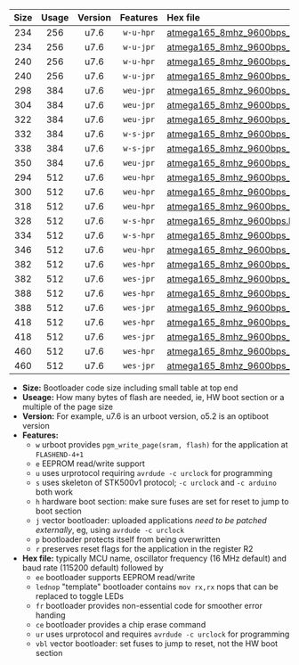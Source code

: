 |Size|Usage|Version|Features|Hex file|
|:-:|:-:|:-:|:-:|:--|
|234|256|u7.6|`w-u-hpr`|[atmega165_8mhz_9600bps_ur.hex](https://raw.githubusercontent.com/stefanrueger/urboot/main/atmega165_8mhz_9600bps_ur.hex)|
|234|256|u7.6|`w-u-jpr`|[atmega165_8mhz_9600bps_ur_vbl.hex](https://raw.githubusercontent.com/stefanrueger/urboot/main/atmega165_8mhz_9600bps_ur_vbl.hex)|
|240|256|u7.6|`w-u-hpr`|[atmega165_8mhz_9600bps_lednop_ur.hex](https://raw.githubusercontent.com/stefanrueger/urboot/main/atmega165_8mhz_9600bps_lednop_ur.hex)|
|240|256|u7.6|`w-u-jpr`|[atmega165_8mhz_9600bps_lednop_ur_vbl.hex](https://raw.githubusercontent.com/stefanrueger/urboot/main/atmega165_8mhz_9600bps_lednop_ur_vbl.hex)|
|298|384|u7.6|`weu-jpr`|[atmega165_8mhz_9600bps_ee_ur_vbl.hex](https://raw.githubusercontent.com/stefanrueger/urboot/main/atmega165_8mhz_9600bps_ee_ur_vbl.hex)|
|304|384|u7.6|`weu-jpr`|[atmega165_8mhz_9600bps_ee_lednop_ur_vbl.hex](https://raw.githubusercontent.com/stefanrueger/urboot/main/atmega165_8mhz_9600bps_ee_lednop_ur_vbl.hex)|
|322|384|u7.6|`weu-jpr`|[atmega165_8mhz_9600bps_ee_lednop_fr_ur_vbl.hex](https://raw.githubusercontent.com/stefanrueger/urboot/main/atmega165_8mhz_9600bps_ee_lednop_fr_ur_vbl.hex)|
|332|384|u7.6|`w-s-jpr`|[atmega165_8mhz_9600bps_vbl.hex](https://raw.githubusercontent.com/stefanrueger/urboot/main/atmega165_8mhz_9600bps_vbl.hex)|
|338|384|u7.6|`w-s-jpr`|[atmega165_8mhz_9600bps_lednop_vbl.hex](https://raw.githubusercontent.com/stefanrueger/urboot/main/atmega165_8mhz_9600bps_lednop_vbl.hex)|
|350|384|u7.6|`weu-jpr`|[atmega165_8mhz_9600bps_ee_lednop_fr_ce_ur_vbl.hex](https://raw.githubusercontent.com/stefanrueger/urboot/main/atmega165_8mhz_9600bps_ee_lednop_fr_ce_ur_vbl.hex)|
|294|512|u7.6|`weu-hpr`|[atmega165_8mhz_9600bps_ee_ur.hex](https://raw.githubusercontent.com/stefanrueger/urboot/main/atmega165_8mhz_9600bps_ee_ur.hex)|
|300|512|u7.6|`weu-hpr`|[atmega165_8mhz_9600bps_ee_lednop_ur.hex](https://raw.githubusercontent.com/stefanrueger/urboot/main/atmega165_8mhz_9600bps_ee_lednop_ur.hex)|
|318|512|u7.6|`weu-hpr`|[atmega165_8mhz_9600bps_ee_lednop_fr_ur.hex](https://raw.githubusercontent.com/stefanrueger/urboot/main/atmega165_8mhz_9600bps_ee_lednop_fr_ur.hex)|
|328|512|u7.6|`w-s-hpr`|[atmega165_8mhz_9600bps.hex](https://raw.githubusercontent.com/stefanrueger/urboot/main/atmega165_8mhz_9600bps.hex)|
|334|512|u7.6|`w-s-hpr`|[atmega165_8mhz_9600bps_lednop.hex](https://raw.githubusercontent.com/stefanrueger/urboot/main/atmega165_8mhz_9600bps_lednop.hex)|
|346|512|u7.6|`weu-hpr`|[atmega165_8mhz_9600bps_ee_lednop_fr_ce_ur.hex](https://raw.githubusercontent.com/stefanrueger/urboot/main/atmega165_8mhz_9600bps_ee_lednop_fr_ce_ur.hex)|
|382|512|u7.6|`wes-hpr`|[atmega165_8mhz_9600bps_ee.hex](https://raw.githubusercontent.com/stefanrueger/urboot/main/atmega165_8mhz_9600bps_ee.hex)|
|382|512|u7.6|`wes-jpr`|[atmega165_8mhz_9600bps_ee_vbl.hex](https://raw.githubusercontent.com/stefanrueger/urboot/main/atmega165_8mhz_9600bps_ee_vbl.hex)|
|388|512|u7.6|`wes-hpr`|[atmega165_8mhz_9600bps_ee_lednop.hex](https://raw.githubusercontent.com/stefanrueger/urboot/main/atmega165_8mhz_9600bps_ee_lednop.hex)|
|388|512|u7.6|`wes-jpr`|[atmega165_8mhz_9600bps_ee_lednop_vbl.hex](https://raw.githubusercontent.com/stefanrueger/urboot/main/atmega165_8mhz_9600bps_ee_lednop_vbl.hex)|
|418|512|u7.6|`wes-hpr`|[atmega165_8mhz_9600bps_ee_lednop_fr.hex](https://raw.githubusercontent.com/stefanrueger/urboot/main/atmega165_8mhz_9600bps_ee_lednop_fr.hex)|
|418|512|u7.6|`wes-jpr`|[atmega165_8mhz_9600bps_ee_lednop_fr_vbl.hex](https://raw.githubusercontent.com/stefanrueger/urboot/main/atmega165_8mhz_9600bps_ee_lednop_fr_vbl.hex)|
|460|512|u7.6|`wes-hpr`|[atmega165_8mhz_9600bps_ee_lednop_fr_ce.hex](https://raw.githubusercontent.com/stefanrueger/urboot/main/atmega165_8mhz_9600bps_ee_lednop_fr_ce.hex)|
|460|512|u7.6|`wes-jpr`|[atmega165_8mhz_9600bps_ee_lednop_fr_ce_vbl.hex](https://raw.githubusercontent.com/stefanrueger/urboot/main/atmega165_8mhz_9600bps_ee_lednop_fr_ce_vbl.hex)|

- **Size:** Bootloader code size including small table at top end
- **Useage:** How many bytes of flash are needed, ie, HW boot section or a multiple of the page size
- **Version:** For example, u7.6 is an urboot version, o5.2 is an optiboot version
- **Features:**
  + `w` urboot provides `pgm_write_page(sram, flash)` for the application at `FLASHEND-4+1`
  + `e` EEPROM read/write support
  + `u` uses urprotocol requiring `avrdude -c urclock` for programming
  + `s` uses skeleton of STK500v1 protocol; `-c urclock` and `-c arduino` both work
  + `h` hardware boot section: make sure fuses are set for reset to jump to boot section
  + `j` vector bootloader: uploaded applications *need to be patched externally*, eg, using `avrdude -c urclock`
  + `p` bootloader protects itself from being overwritten
  + `r` preserves reset flags for the application in the register R2
- **Hex file:** typically MCU name, oscillator frequency (16 MHz default) and baud rate (115200 default) followed by
  + `ee` bootloader supports EEPROM read/write
  + `lednop` "template" bootloader contains `mov rx,rx` nops that can be replaced to toggle LEDs
  + `fr` bootloader provides non-essential code for smoother error handing
  + `ce` bootloader provides a chip erase command
  + `ur` uses urprotocol and requires `avrdude -c urclock` for programming
  + `vbl` vector bootloader: set fuses to jump to reset, not the HW boot section
